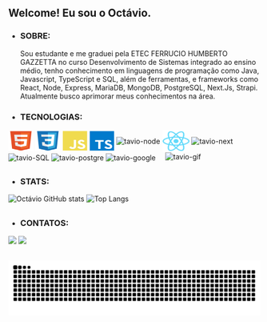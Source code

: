 ##  Welcome! Eu sou o Octávio. 

 -  <h3> SOBRE: </h3> <p>Sou estudante e me graduei pela ETEC FERRUCIO HUMBERTO GAZZETTA no curso Desenvolvimento de Sistemas integrado ao ensino médio, tenho conhecimento em linguagens de programação como Java, Javascript, TypeScript e SQL, além de ferramentas, e frameworks como React, Node, Express, MariaDB, MongoDB, PostgreSQL, Next.Js, Strapi. Atualmente busco aprimorar meus conhecimentos na área.
</p>
 
 -  <h3> TECNOLOGIAS: </h3> 
<div style="display: inline_block">
  <img align="center" alt="tavio-HTML" height="40" width="50" src="https://raw.githubusercontent.com/devicons/devicon/master/icons/html5/html5-original.svg">
  <img align="center" alt="tavio-CSS" height="40" width="50" src="https://raw.githubusercontent.com/devicons/devicon/master/icons/css3/css3-original.svg">
  <img align="center" alt="tavio-Js" height="40" width="50" src="https://raw.githubusercontent.com/devicons/devicon/master/icons/javascript/javascript-plain.svg">
  <img align="center" alt="tavio-Ts" height="40" width="50" src="https://raw.githubusercontent.com/devicons/devicon/master/icons/typescript/typescript-plain.svg">
  <img align="center" alt="tavio-node" height="60" width="70" src="https://cdn.jsdelivr.net/gh/devicons/devicon@latest/icons/nodejs/nodejs-original-wordmark.svg">
  <img align="center" alt="tavio-React" height="45" width="55" src="https://raw.githubusercontent.com/devicons/devicon/master/icons/react/react-original.svg">
  <img align="center" alt="tavio-next" height="45" width="55" src="https://cdn.jsdelivr.net/gh/devicons/devicon@latest/icons/nextjs/nextjs-original.svg">
  <img align="center" alt="tavio-SQL" height="67" width="77" src="https://cdn.jsdelivr.net/gh/devicons/devicon@latest/icons/mysql/mysql-original-wordmark.svg">
  <img align="center" alt="tavio-postgre" height="57" width="67" src="https://cdn.jsdelivr.net/gh/devicons/devicon@latest/icons/postgresql/postgresql-original-wordmark.svg">
  <img align="center" alt="tavio-google" height="90" width="100" src="https://cdn.jsdelivr.net/gh/devicons/devicon@latest/icons/googlecloud/googlecloud-original-wordmark.svg">
  <img align="right" alt="tavio-gif" height="160" width="190" src="https://media0.giphy.com/media/v12uvDC2P3bVK/giphy.webp?cid=ecf05e4798vc20uu2i0ft0xivq23tpvslrkitp81eqt1zdwi&ep=v1_gifs_related&rid=giphy.webp&ct=s">
</div>

##

- <h3>STATS:</h3>
![Octávio GitHub stats](https://github-readme-stats.vercel.app/api?username=OctavioAugustoES&show_icons=true&theme=github_dark) ![Top Langs](https://github-readme-stats.vercel.app/api/top-langs/?username=OctavioAugustoES&layout=compact)

 ##

-  <h3> CONTATOS: </h3> 
<div>
  <a href = "mailto:tavioaugus@gmail.com" target="_blank"><img src="https://img.shields.io/badge/Gmail-D14836?style=for-the-badge&logo=gmail&logoColor=white"></a>
  <a href="https://www.linkedin.com/in/octávio-augustoes/" target="_blank"><img src="https://img.shields.io/badge/-LinkedIn-%230077B5?style=for-the-badge&logo=linkedin&logoColor=white" target="_blank"></a> 
</div>

##

<div>
<picture>
  <source media="(prefers-color-scheme: dark)" srcset="https://raw.githubusercontent.com/OctavioAugustoES/OctavioAugustoES/output/github-contribution-grid-snake-dark.svg">
  <source media="(prefers-color-scheme: light)" srcset="https://raw.githubusercontent.com/OctavioAugustoES/OctavioAugustoES/output/github-contribution-grid-snake.svg">
  <img alt="github contribution grid snake animation" src="https://raw.githubusercontent.com/OctavioAugustoES/OctavioAugustoES/output/github-contribution-grid-snake.svg">
</picture>
</div>


